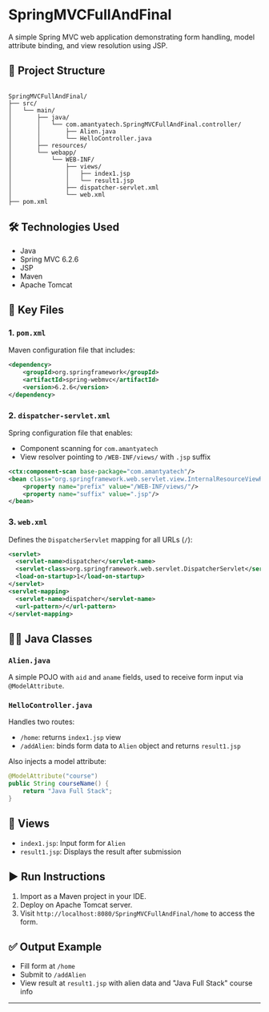 # SpringMVCFullAndFinal

A simple Spring MVC web application demonstrating form handling, model attribute binding, and view resolution using JSP.

## 📁 Project Structure

```

SpringMVCFullAndFinal/
├── src/
│   └── main/
│       ├── java/
│       │   └── com.amantyatech.SpringMVCFullAndFinal.controller/
│       │       ├── Alien.java
│       │       └── HelloController.java
│       ├── resources/
│       └── webapp/
│           └── WEB-INF/
│               ├── views/
│               │   ├── index1.jsp
│               │   └── result1.jsp
│               ├── dispatcher-servlet.xml
│               └── web.xml
├── pom.xml

````

## 🛠 Technologies Used

- Java
- Spring MVC 6.2.6
- JSP
- Maven
- Apache Tomcat

## 📄 Key Files

### 1. `pom.xml`

Maven configuration file that includes:

```xml
<dependency>
    <groupId>org.springframework</groupId>
    <artifactId>spring-webmvc</artifactId>
    <version>6.2.6</version>
</dependency>
````

### 2. `dispatcher-servlet.xml`

Spring configuration file that enables:

* Component scanning for `com.amantyatech`
* View resolver pointing to `/WEB-INF/views/` with `.jsp` suffix

```xml
<ctx:component-scan base-package="com.amantyatech"/>
<bean class="org.springframework.web.servlet.view.InternalResourceViewResolver">
    <property name="prefix" value="/WEB-INF/views/"/>
    <property name="suffix" value=".jsp"/>
</bean>
```

### 3. `web.xml`

Defines the `DispatcherServlet` mapping for all URLs (`/`):

```xml
<servlet>
  <servlet-name>dispatcher</servlet-name>
  <servlet-class>org.springframework.web.servlet.DispatcherServlet</servlet-class>
  <load-on-startup>1</load-on-startup>
</servlet>
<servlet-mapping>
  <servlet-name>dispatcher</servlet-name>
  <url-pattern>/</url-pattern>
</servlet-mapping>
```

## 👨‍💻 Java Classes

### `Alien.java`

A simple POJO with `aid` and `aname` fields, used to receive form input via `@ModelAttribute`.

### `HelloController.java`

Handles two routes:

* `/home`: returns `index1.jsp` view
* `/addAlien`: binds form data to `Alien` object and returns `result1.jsp`

Also injects a model attribute:

```java
@ModelAttribute("course")
public String courseName() {
    return "Java Full Stack";
}
```

## 📄 Views

* `index1.jsp`: Input form for `Alien`
* `result1.jsp`: Displays the result after submission

## ▶️ Run Instructions

1. Import as a Maven project in your IDE.
2. Deploy on Apache Tomcat server.
3. Visit `http://localhost:8080/SpringMVCFullAndFinal/home` to access the form.

## ✅ Output Example

* Fill form at `/home`
* Submit to `/addAlien`
* View result at `result1.jsp` with alien data and "Java Full Stack" course info

---